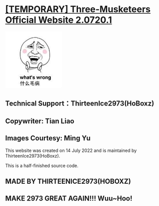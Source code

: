 # [[TEMPORARY] Three-Musketeers Official Website 2.0720.1](https://hoboxz.github.io/Three-Musketeers/index.html)
![image](https://github.com/AngelSXD/sxd_first_repository/blob/master/images/20160615165142.png)
## Technical Support：ThirteenIce2973(HoBoxz) 
## Copywriter: Tian Liao
## Images Courtesy: Ming Yu

  This website was created on 14 July 2022 and is maintained by ThirteenIce2973(HoBoxz).
  
  This is a half-finished source code.

## MADE BY THIRTEENICE2973(HOBOXZ)
## MAKE 2973 GREAT AGAIN!!! Wuu~Hoo!
